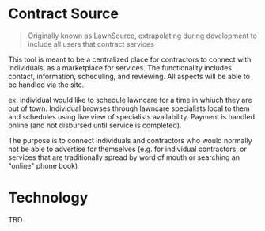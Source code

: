 # Contract Source

> Originally known as LawnSource, extrapolating during development to include all users that contract services

This tool is meant to be a centralized place for contractors to connect with individuals, as a marketplace for services. The functionality includes contact, information, scheduling, and reviewing. All aspects will be able to be handled via the site.

ex. individual would like to schedule lawncare for a time in whiuch they are out of town. Individual browses through lawncare specialists local to them and schedules using live view of specialists availability. Payment is handled online (and not disbursed until service is completed).

The purpose is to connect individuals and contractors who would normally not be able to advertise for themselves (e.g. for individual contractors, or services that are traditionally spread by word of mouth or searching an "online" phone book)

# Technology

TBD

